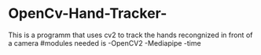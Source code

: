 # OpenCv-Hand-Tracker-
This is a programm that uses cv2 to track the hands recongnized in front of a camera
#modules needed is
-OpenCV2
-Mediapipe
-time
